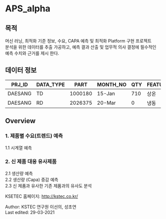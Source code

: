# APS_alpha
 


## 목적
머신 러닝, 최적화 기준 정보, 수요, CAPA 예측 및 최적화 Platform 구현 프로젝트    
분석을 위한 데이터를 추출 가공하고, 예측 결과 산출 및 업무적 의사 결정에 필수적인 예측 수치와 근거를 제시 한다.   

## 데이터 정보

| PRJ_ID   |  DATA_TYPE | PART | MONTH_NO | QTY  |  FEATURE_1 |  FEATURE_2  | 	FEATURE_3  |	FEATURE_4 | 	FEATURE_5 |
| ------- | ------- | ------- | ------- | ------- | ------- | ------- | ------- | ------- | ------- | 
|  DAESANG  |  TD   | 1000180 | 15-Jan    | 710  | 상온     | 100110100 | B2B | X  | C |
|  DAESANG  |  RD   | 2026375 | 20-Mar     | 0   | 냉동     | 997680140 | B2B | X | A |


## Overview

### 1. 제품별 수요(트렌드) 예측 
 1.1 시계열 예측
 
### 2. 신 제품 대응 유사제품
  2.1 생산량 예측    
  2.2 생산량 (Capa) 증감 예측   
  2.3	신 제품과 유사한 기존 제품과의 유사도 분석   



             
             
                    
                    

KSETEC 홈페이지: <http://kstec.co.kr/>   
   
      
     
   

Author: KSTEC 연구원 이선의, 성초연     
Last edited: 29-03-2021
